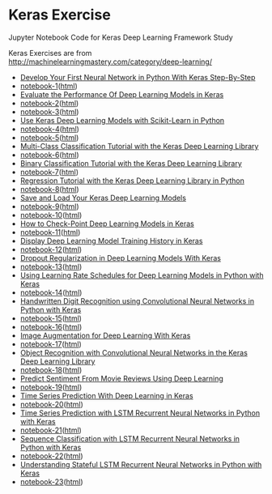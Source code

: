 # Keras Exercise
Jupyter Notebook Code for Keras Deep Learning Framework Study

Keras Exercises are from http://machinelearningmastery.com/category/deep-learning/

* [Develop Your First Neural Network in Python With Keras Step-By-Step](http://machinelearningmastery.com/tutorial-first-neural-network-python-keras/)
 * [notebook-1](01_keras_first_network.ipynb)([html](http://htmlpreview.github.com/?https://github.com/tmheo/keras_exercise/blob/master/01_keras_first_network.html))
* [Evaluate the Performance Of Deep Learning Models in Keras](http://machinelearningmastery.com/evaluate-performance-deep-learning-models-keras/)
 * [notebook-2](02_keras_eval_performance.ipynb)([html](http://htmlpreview.github.com/?https://github.com/tmheo/keras_exercise/blob/master/02_keras_eval_performance.html))
 * [notebook-3](03_keras_eval_performance_k_fold_cross_validation.ipynb)([html](http://htmlpreview.github.com/?https://github.com/tmheo/keras_exercise/blob/master/03_keras_eval_performance_k_fold_cross_validation.html))
* [Use Keras Deep Learning Models with Scikit-Learn in Python](http://machinelearningmastery.com/use-keras-deep-learning-models-scikit-learn-python/)
 * [notebook-4](04_keras_eval_performance_scikit_learn.ipynb)([html](http://htmlpreview.github.com/?https://github.com/tmheo/keras_exercise/blob/master/04_keras_eval_performance_scikit_learn.html))
 * [notebook-5](05_keras_eval_performance_scikit_learn_grid_search.ipynb)([html](http://htmlpreview.github.com/?https://github.com/tmheo/keras_exercise/blob/master/05_keras_eval_performance_scikit_learn_grid_search.html))
* [Multi-Class Classification Tutorial with the Keras Deep Learning Library](http://machinelearningmastery.com/multi-class-classification-tutorial-keras-deep-learning-library/)
 * [notebook-6](06_keras_multi_class_classification.ipynb)([html](http://htmlpreview.github.com/?https://github.com/tmheo/keras_exercise/blob/master/06_keras_multi_class_classification.html))
* [Binary Classification Tutorial with the Keras Deep Learning Library](http://machinelearningmastery.com/binary-classification-tutorial-with-the-keras-deep-learning-library/)
 * [notebook-7](07_keras_binary_classficiation.ipynb)([html](http://htmlpreview.github.com/?https://github.com/tmheo/keras_exercise/blob/master/07_keras_binary_classficiation.html))
* [Regression Tutorial with the Keras Deep Learning Library in Python](http://machinelearningmastery.com/regression-tutorial-keras-deep-learning-library-python/)
 * [notebook-8](08_keras_regression.ipynb)([html](http://htmlpreview.github.com/?https://github.com/tmheo/keras_exercise/blob/master/08_keras_regression.html))
* [Save and Load Your Keras Deep Learning Models](http://machinelearningmastery.com/save-load-keras-deep-learning-models/)
 * [notebook-9](09_keras_save_load_model_as_json.ipynb)([html](http://htmlpreview.github.com/?https://github.com/tmheo/keras_exercise/blob/master/09_keras_save_load_model_as_json.html))
 * [notebook-10](10_keras_save_load_model_as_yaml.ipynb)([html](http://htmlpreview.github.com/?https://github.com/tmheo/keras_exercise/blob/master/10_keras_save_load_model_as_yaml.html))
* [How to Check-Point Deep Learning Models in Keras](http://machinelearningmastery.com/check-point-deep-learning-models-keras/)
 * [notebook-11](11_keras_checkpoint.ipynb)([html](http://htmlpreview.github.com/?https://github.com/tmheo/keras_exercise/blob/master/11_keras_checkpoint.html))
* [Display Deep Learning Model Training History in Keras](http://machinelearningmastery.com/display-deep-learning-model-training-history-in-keras/)
 * [notebook-12](12_keras_visualize_model_training_history.ipynb)([html](http://htmlpreview.github.com/?https://github.com/tmheo/keras_exercise/blob/master/12_keras_visualize_model_training_history.html))
* [Dropout Regularization in Deep Learning Models With Keras](http://machinelearningmastery.com/dropout-regularization-deep-learning-models-keras/)
 * [notebook-13](13_keras_dropout_regularization.ipynb)([html](http://htmlpreview.github.com/?https://github.com/tmheo/keras_exercise/blob/master/13_keras_dropout_regularization.html))
* [Using Learning Rate Schedules for Deep Learning Models in Python with Keras](http://machinelearningmastery.com/using-learning-rate-schedules-deep-learning-models-python-keras/)
 * [notebook-14](14_keras_learning_rate.ipynb)([html](http://htmlpreview.github.com/?https://github.com/tmheo/keras_exercise/blob/master/14_keras_learning_rate.html))
* [Handwritten Digit Recognition using Convolutional Neural Networks in Python with Keras](http://machinelearningmastery.com/handwritten-digit-recognition-using-convolutional-neural-networks-python-keras/)
 * [notebook-15](15_keras_mnist_baseline.ipynb)([html](http://htmlpreview.github.com/?https://github.com/tmheo/keras_exercise/blob/master/15_keras_mnist_baseline.html))
 * [notebook-16](16_keras_mnist_cnn.ipynb)([html](http://htmlpreview.github.com/?https://github.com/tmheo/keras_exercise/blob/master/16_keras_mnist_cnn.html))
* [Image Augmentation for Deep Learning With Keras](http://machinelearningmastery.com/image-augmentation-deep-learning-keras/)
 * [notebook-17](17_keras_image_augmentation.ipynb)([html](http://htmlpreview.github.com/?https://github.com/tmheo/keras_exercise/blob/master/17_keras_image_augmentation.html))
* [Object Recognition with Convolutional Neural Networks in the Keras Deep Learning Library](http://machinelearningmastery.com/object-recognition-convolutional-neural-networks-keras-deep-learning-library/)
 * [notebook-18](18_keras_object_recognition_cnn.ipynb)([html](http://htmlpreview.github.com/?https://github.com/tmheo/keras_exercise/blob/master/18_keras_object_recognition_cnn.html))
* [Predict Sentiment From Movie Reviews Using Deep Learning](http://machinelearningmastery.com/predict-sentiment-movie-reviews-using-deep-learning/)
 * [notebook-19](19_keras_predict_sentiment_movie_review.ipynb)([html](http://htmlpreview.github.com/?https://github.com/tmheo/keras_exercise/blob/master/19_keras_predict_sentiment_movie_review.html))
* [Time Series Prediction With Deep Learning in Keras](http://machinelearningmastery.com/time-series-prediction-with-deep-learning-in-python-with-keras/)
 * [notebook-20](20_keras_time_series_prediction.ipynb)([html](http://htmlpreview.github.com/?https://github.com/tmheo/keras_exercise/blob/master/20_keras_time_series_prediction.html))
* [Time Series Prediction with LSTM Recurrent Neural Networks in Python with Keras](http://machinelearningmastery.com/time-series-prediction-lstm-recurrent-neural-networks-python-keras/)
 * [notebook-21](21_keras_time_series_prediction_lstm.ipynb)([html](http://htmlpreview.github.com/?https://github.com/tmheo/keras_exercise/blob/master/21_keras_time_series_prediction_lstm.html))
* [Sequence Classification with LSTM Recurrent Neural Networks in Python with Keras](http://machinelearningmastery.com/sequence-classification-lstm-recurrent-neural-networks-python-keras/)
 * [notebook-22](22_keras_sequence_classification_lstm.ipynb)([html](http://htmlpreview.github.com/?https://github.com/tmheo/keras_exercise/blob/master/22_keras_sequence_classification_lstm.html))
* [Understanding Stateful LSTM Recurrent Neural Networks in Python with Keras](http://machinelearningmastery.com/understanding-stateful-lstm-recurrent-neural-networks-python-keras/)
 * [notebook-23](23_keras_understanding_stateful_lstm.ipynb)([html](http://htmlpreview.github.com/?https://github.com/tmheo/keras_exercise/blob/master/23_keras_understanding_stateful_lstm.html))
